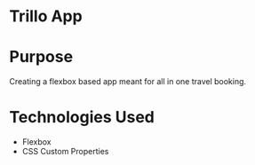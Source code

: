 # Trillo App

# Purpose
Creating a flexbox based app meant for all in one travel booking.

# Technologies Used
- Flexbox
- CSS Custom Properties
